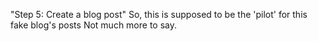 "Step 5: Create a blog post"
So, this is supposed to be the 'pilot' for this fake blog's posts
Not much more to say.
